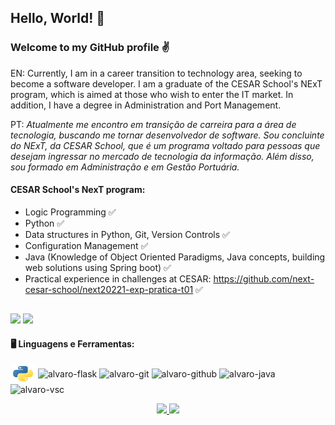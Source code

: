 ## Hello, World! 👋
### Welcome to my GitHub profile ✌

EN: Currently, I am in a career transition to technology area, seeking to become a software developer. I am a graduate of the CESAR School's NExT program, which is aimed at those who wish to enter the IT market. In addition, I have a degree in Administration and Port Management.

PT: _Atualmente me encontro em transição de carreira para a área de tecnologia, buscando me tornar desenvolvedor de software. Sou concluinte do NExT, da CESAR School, que é um programa voltado para pessoas que desejam ingressar no mercado de tecnologia da informação. Além disso, sou formado em Administração e em Gestão Portuária._

#### CESAR School's NexT program:
- Logic Programming ✅
- Python ✅
- Data structures in Python, Git, Version Controls ✅
- Configuration Management ✅
- Java (Knowledge of Object Oriented Paradigms, Java concepts, building web solutions using Spring boot) ✅
- Practical experience in challenges at CESAR: https://github.com/next-cesar-school/next20221-exp-pratica-t01 ✅

##

 <div> 
  <a href = "mailto:alvarobrayner@gmail.com"><img src="https://img.shields.io/badge/Gmail-D14836?style=for-the-badge&logo=gmail&logoColor=white" target="_blank"></a>
  <a href="https://www.linkedin.com/in/alvarobrayner/" target="_blank"><img src="https://img.shields.io/badge/LinkedIn-0077B5?style=for-the-badge&logo=linkedin&logoColor=white" target="_blank"></a>

#### 🖥️ Linguagens e Ferramentas:
  <img align="center" alt="alvaro-Python" height="30" width="40" src="https://raw.githubusercontent.com/devicons/devicon/master/icons/python/python-original.svg">
  <img align="center" alt="alvaro-flask" height="30" width="40" src="https://cdn.jsdelivr.net/gh/devicons/devicon/icons/flask/flask-original.svg">
  <img align="center" alt="alvaro-git" height="30" width="40" src="https://cdn.jsdelivr.net/gh/devicons/devicon/icons/git/git-original.svg">
  <img align="center" alt="alvaro-github" height="30" width="40" src="https://cdn.jsdelivr.net/gh/devicons/devicon/icons/github/github-original.svg">
  <img align="center" alt="alvaro-java" height="30" width="40" src="https://cdn.jsdelivr.net/gh/devicons/devicon/icons/java/java-original.svg">
  <img align="center" alt="alvaro-vsc" height="30" width="40" src="https://cdn.jsdelivr.net/gh/devicons/devicon/icons/visualstudio/visualstudio-plain.svg">
<p>

<div align="center">
  <a href="https://github.com/alvarobrayner">
  <img height="140em" src="https://github-readme-stats.vercel.app/api?username=alvarobrayner&show_icons=true&theme=radical&include_all_commits=true&count_private=true"/>
  <img height="140em" src="https://github-readme-stats.vercel.app/api/top-langs/?username=alvarobrayner&layout=compact&langs_count=7&theme=radical"/>
</div>
